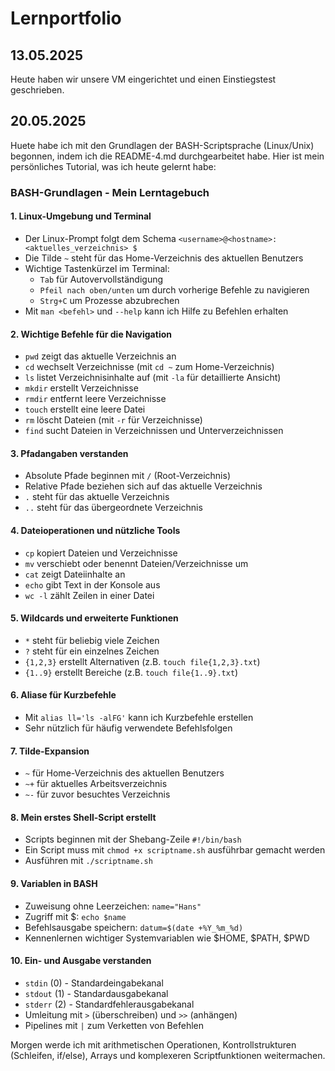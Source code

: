 
# Lernportfolio

## 13.05.2025

Heute haben wir unsere VM eingerichtet und einen Einstiegstest geschrieben.



## 20.05.2025

Huete habe ich mit den Grundlagen der BASH-Scriptsprache (Linux/Unix) begonnen, indem ich die README-4.md durchgearbeitet habe. Hier ist mein persönliches Tutorial, was ich heute gelernt habe:

### BASH-Grundlagen - Mein Lerntagebuch

#### 1. Linux-Umgebung und Terminal
- Der Linux-Prompt folgt dem Schema `<username>@<hostname>:<aktuelles_verzeichnis> $`
- Die Tilde `~` steht für das Home-Verzeichnis des aktuellen Benutzers
- Wichtige Tastenkürzel im Terminal:
  - `Tab` für Autovervollständigung
  - `Pfeil nach oben/unten` um durch vorherige Befehle zu navigieren
  - `Strg+C` um Prozesse abzubrechen
- Mit `man <befehl>` und `--help` kann ich Hilfe zu Befehlen erhalten

#### 2. Wichtige Befehle für die Navigation
- `pwd` zeigt das aktuelle Verzeichnis an
- `cd` wechselt Verzeichnisse (mit `cd ~` zum Home-Verzeichnis)
- `ls` listet Verzeichnisinhalte auf (mit `-la` für detaillierte Ansicht)
- `mkdir` erstellt Verzeichnisse
- `rmdir` entfernt leere Verzeichnisse
- `touch` erstellt eine leere Datei
- `rm` löscht Dateien (mit `-r` für Verzeichnisse)
- `find` sucht Dateien in Verzeichnissen und Unterverzeichnissen

#### 3. Pfadangaben verstanden
- Absolute Pfade beginnen mit `/` (Root-Verzeichnis)
- Relative Pfade beziehen sich auf das aktuelle Verzeichnis
- `.` steht für das aktuelle Verzeichnis
- `..` steht für das übergeordnete Verzeichnis

#### 4. Dateioperationen und nützliche Tools
- `cp` kopiert Dateien und Verzeichnisse
- `mv` verschiebt oder benennt Dateien/Verzeichnisse um
- `cat` zeigt Dateiinhalte an
- `echo` gibt Text in der Konsole aus
- `wc -l` zählt Zeilen in einer Datei

#### 5. Wildcards und erweiterte Funktionen
- `*` steht für beliebig viele Zeichen
- `?` steht für ein einzelnes Zeichen
- `{1,2,3}` erstellt Alternativen (z.B. `touch file{1,2,3}.txt`)
- `{1..9}` erstellt Bereiche (z.B. `touch file{1..9}.txt`)

#### 6. Aliase für Kurzbefehle
- Mit `alias ll='ls -alFG'` kann ich Kurzbefehle erstellen
- Sehr nützlich für häufig verwendete Befehlsfolgen

#### 7. Tilde-Expansion
- `~` für Home-Verzeichnis des aktuellen Benutzers
- `~+` für aktuelles Arbeitsverzeichnis
- `~-` für zuvor besuchtes Verzeichnis

#### 8. Mein erstes Shell-Script erstellt
- Scripts beginnen mit der Shebang-Zeile `#!/bin/bash`
- Ein Script muss mit `chmod +x scriptname.sh` ausführbar gemacht werden
- Ausführen mit `./scriptname.sh`

#### 9. Variablen in BASH
- Zuweisung ohne Leerzeichen: `name="Hans"`
- Zugriff mit $: `echo $name`
- Befehlsausgabe speichern: `datum=$(date +%Y_%m_%d)`
- Kennenlernen wichtiger Systemvariablen wie $HOME, $PATH, $PWD

#### 10. Ein- und Ausgabe verstanden
- `stdin` (0) - Standardeingabekanal
- `stdout` (1) - Standardausgabekanal
- `stderr` (2) - Standardfehlerausgabekanal
- Umleitung mit `>` (überschreiben) und `>>` (anhängen)
- Pipelines mit `|` zum Verketten von Befehlen

Morgen werde ich mit arithmetischen Operationen, Kontrollstrukturen (Schleifen, if/else), Arrays und komplexeren Scriptfunktionen weitermachen.
